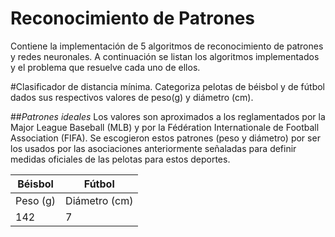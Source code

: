 Reconocimiento de Patrones
=======================

Contiene la implementación de 5 algoritmos de reconocimiento de patrones y redes neuronales. A continuación se listan los algoritmos implementados y el problema que resuelve cada uno de ellos.


#Clasificador de distancia mínima.
Categoriza pelotas de béisbol y de fútbol dados sus respectivos valores de peso(g) y diámetro (cm).

##*Patrones ideales*Los valores son aproximados a los reglamentados por la Major League Baseball (MLB) y por la Fédération Internationale de Football Association (FIFA). Se escogieron estos patrones (peso y diámetro) por ser los usados por las asociaciones anteriormente señaladas para definir medidas oficiales de las pelotas para estos deportes.

| Béisbol  				   | Fútbol					  |
| ------------------------ | ------------------------ |
| Peso (g)  | Diámetro (cm)| Peso (g) | Diámetro (cm) |
| 142  		| 		7  	   | 	420   | 	21.5      |

